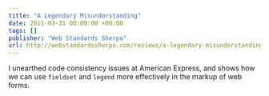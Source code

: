 ```yaml
---
title: "A Legendary Misunderstanding"
date: 2011-03-31 00:00:00 +00:00
tags: []
publisher: "Web Standards Sherpa"
url: http://webstandardssherpa.com/reviews/a-legendary-misunderstanding
---
```


I unearthed code consistency issues at American Express, and shows how we can use <code>fieldset</code> and <code>legend</code> more effectively in the markup of web forms.
